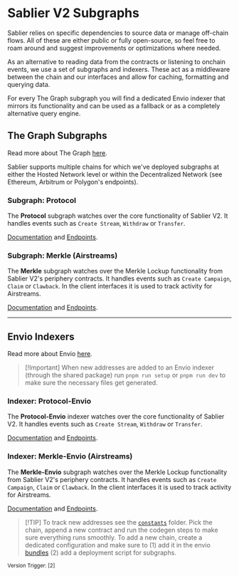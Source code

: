 # Sablier V2 Subgraphs

Sablier relies on specific dependencies to source data or manage off-chain flows. All of these are either public or
fully open-source, so feel free to roam around and suggest improvements or optimizations where needed.

As an alternative to reading data from the contracts or listening to onchain events, we use a set of subgraphs and
indexers. These act as a middleware between the chain and our interfaces and allow for caching, formatting and querying
data.

For every The Graph subgraph you will find a dedicated Envio indexer that mirrors its functionality and can be used as a
fallback or as a completely alternative query engine.

## The Graph Subgraphs

Read more about The Graph [here](https://thegraph.com/docs/en/).

Sablier supports multiple chains for which we've deployed subgraphs at either the Hosted Network level or within the
Decentralized Network (see Ethereum, Arbitrum or Polygon's endpoints).

### Subgraph: Protocol

The **Protocol** subgraph watches over the core functionality of Sablier V2. It handles events such as `Create Stream`,
`Withdraw` or `Transfer`.

[Documentation](https://docs.sablier.com/api/subgraphs/protocol/entities) and
[Endpoints](https://docs.sablier.com/api/subgraphs/endpoints).

### Subgraph: Merkle (Airstreams)

The **Merkle** subgraph watches over the Merkle Lockup functionality from Sablier V2's periphery contracts. It handles
events such as `Create Campaign`, `Claim` or `Clawback`. In the client interfaces it is used to track activity for
Airstreams.

[Documentation](https://docs.sablier.com/api/subgraphs/merkle/entities) and
[Endpoints](https://docs.sablier.com/api/subgraphs/endpoints).

---

## Envio Indexers

Read more about Envio [here](https://docs.envio.dev).

> [!Important] When new addresses are added to an Envio indexer (through the shared package) run `pnpm run setup` or
> `pnpm run dev` to make sure the necessary files get generated.

### Indexer: Protocol-Envio

The **Protocol-Envio** indexer watches over the core functionality of Sablier V2. It handles events such as
`Create Stream`, `Withdraw` or `Transfer`.

[Documentation](https://docs.sablier.com/api/indexers/protocol/entities) and
[Endpoints](https://docs.sablier.com/api/indexers/endpoints).

### Indexer: Merkle-Envio (Airstreams)

The **Merkle-Envio** subgraph watches over the Merkle Lockup functionality from Sablier V2's periphery contracts. It
handles events such as `Create Campaign`, `Claim` or `Clawback`. In the client interfaces it is used to track activity
for Airstreams.

[Documentation](https://docs.sablier.com/api/indexers/merkle/entities) and
[Endpoints](https://docs.sablier.com/api/indexers/endpoints).

> [!TIP] To track new addresses see the [`constants`](./packages/constants) folder. Pick the chain, append a new
> contract and run the codegen steps to make sure everything runs smoothly. To add a new chain, create a dedicated
> configuration and make sure to (1) add it in the envio [bundles](./packages/constants/src/bundles/) (2) add a
> deployment script for subgraphs.

<sub>Version Trigger: [2]</sub>
